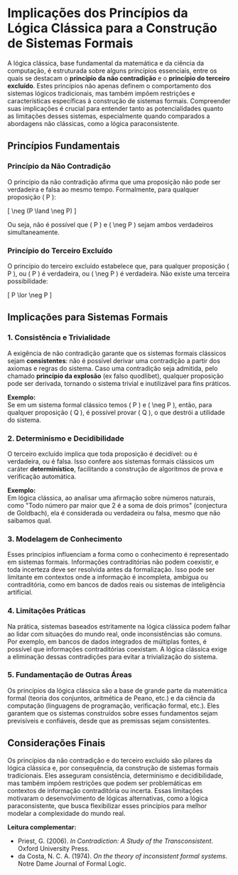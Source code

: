 
# Implicações dos Princípios da Lógica Clássica para a Construção de Sistemas Formais

A lógica clássica, base fundamental da matemática e da ciência da computação, é estruturada sobre alguns princípios essenciais, entre os quais se destacam o **princípio da não contradição** e o **princípio do terceiro excluído**. Estes princípios não apenas definem o comportamento dos sistemas lógicos tradicionais, mas também impõem restrições e características específicas à construção de sistemas formais. Compreender suas implicações é crucial para entender tanto as potencialidades quanto as limitações desses sistemas, especialmente quando comparados a abordagens não clássicas, como a lógica paraconsistente.

## Princípios Fundamentais

### Princípio da Não Contradição

O princípio da não contradição afirma que uma proposição não pode ser verdadeira e falsa ao mesmo tempo. Formalmente, para qualquer proposição \( P \):

\[
\neg (P \land \neg P)
\]

Ou seja, não é possível que \( P \) e \( \neg P \) sejam ambos verdadeiros simultaneamente.

### Princípio do Terceiro Excluído

O princípio do terceiro excluído estabelece que, para qualquer proposição \( P \), ou \( P \) é verdadeira, ou \( \neg P \) é verdadeira. Não existe uma terceira possibilidade:

\[
P \lor \neg P
\]

## Implicações para Sistemas Formais

### 1. Consistência e Trivialidade

A exigência de não contradição garante que os sistemas formais clássicos sejam **consistentes**: não é possível derivar uma contradição a partir dos axiomas e regras do sistema. Caso uma contradição seja admitida, pelo chamado **princípio da explosão** (ex falso quodlibet), qualquer proposição pode ser derivada, tornando o sistema trivial e inutilizável para fins práticos.

**Exemplo:**  
Se em um sistema formal clássico temos \( P \) e \( \neg P \), então, para qualquer proposição \( Q \), é possível provar \( Q \), o que destrói a utilidade do sistema.

### 2. Determinismo e Decidibilidade

O terceiro excluído implica que toda proposição é decidível: ou é verdadeira, ou é falsa. Isso confere aos sistemas formais clássicos um caráter **determinístico**, facilitando a construção de algoritmos de prova e verificação automática.

**Exemplo:**  
Em lógica clássica, ao analisar uma afirmação sobre números naturais, como "Todo número par maior que 2 é a soma de dois primos" (conjectura de Goldbach), ela é considerada ou verdadeira ou falsa, mesmo que não saibamos qual.

### 3. Modelagem de Conhecimento

Esses princípios influenciam a forma como o conhecimento é representado em sistemas formais. Informações contraditórias não podem coexistir, e toda incerteza deve ser resolvida antes da formalização. Isso pode ser limitante em contextos onde a informação é incompleta, ambígua ou contraditória, como em bancos de dados reais ou sistemas de inteligência artificial.

### 4. Limitações Práticas

Na prática, sistemas baseados estritamente na lógica clássica podem falhar ao lidar com situações do mundo real, onde inconsistências são comuns. Por exemplo, em bancos de dados integrados de múltiplas fontes, é possível que informações contraditórias coexistam. A lógica clássica exige a eliminação dessas contradições para evitar a trivialização do sistema.

### 5. Fundamentação de Outras Áreas

Os princípios da lógica clássica são a base de grande parte da matemática formal (teoria dos conjuntos, aritmética de Peano, etc.) e da ciência da computação (linguagens de programação, verificação formal, etc.). Eles garantem que os sistemas construídos sobre esses fundamentos sejam previsíveis e confiáveis, desde que as premissas sejam consistentes.

## Considerações Finais

Os princípios da não contradição e do terceiro excluído são pilares da lógica clássica e, por consequência, da construção de sistemas formais tradicionais. Eles asseguram consistência, determinismo e decidibilidade, mas também impõem restrições que podem ser problemáticas em contextos de informação contraditória ou incerta. Essas limitações motivaram o desenvolvimento de lógicas alternativas, como a lógica paraconsistente, que busca flexibilizar esses princípios para melhor modelar a complexidade do mundo real.

**Leitura complementar:**  
- Priest, G. (2006). *In Contradiction: A Study of the Transconsistent*. Oxford University Press.
- da Costa, N. C. A. (1974). *On the theory of inconsistent formal systems*. Notre Dame Journal of Formal Logic.


